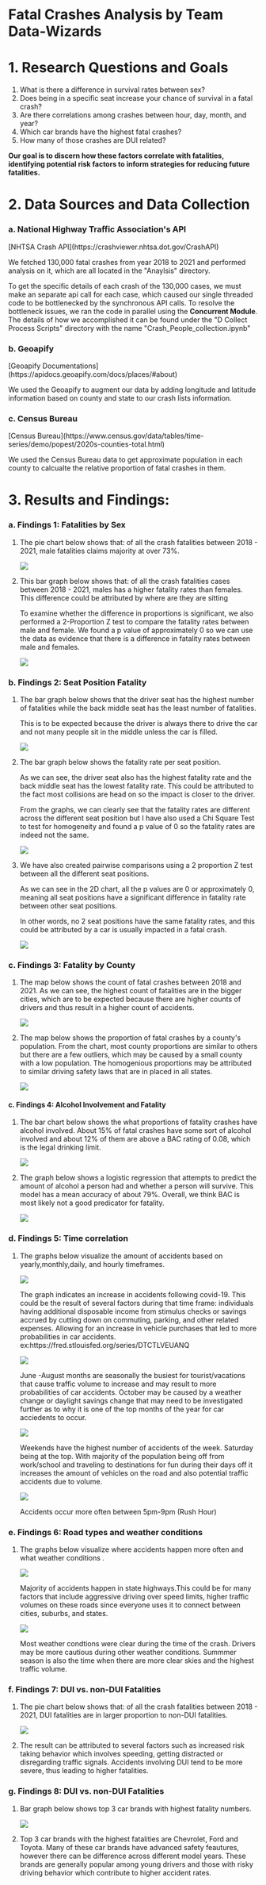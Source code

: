 # Fatal Crashes Analysis by Team Data-Wizards

<h1>1. Research Questions and Goals </h1>
<ol>
    <li>
        What is there a difference in survival rates between sex?
    </li>
    <li>
        Does being in a specific seat increase your chance of survival in a fatal crash?
    </li>
    <li>
        Are there correlations among crashes between hour, day, month, and year?
    </li>
    <li>
        Which car brands have the highest fatal crashes?
    </li>
    <li>
        How many of those crashes are DUI related?
    </li>
</ol>
<p><b>Our goal is to discern how these factors correlate with fatalities, identifying potential risk factors to inform strategies for reducing future fatalities.</b></p>

<h1>2. Data Sources and Data Collection</h1>

<h3>a. National Highway Traffic Association's API</h3>
[NHTSA Crash API](https://crashviewer.nhtsa.dot.gov/CrashAPI)
<p>We fetched 130,000 fatal crashes from year 2018 to 2021 and performed analysis on it, which are all located in the "Anaylsis" directory.</p>

<p> To get the specific details of each crash of the 130,000 cases, we must make an separate api call for each case, which caused our single threaded code
to be bottlenecked by the synchronous API calls. To resolve the bottleneck issues, we ran the code in parallel using the <b>Concurrent Module</b>. The details of
how we accomplished it can be found under the "D Collect Process Scripts" directory with the name "Crash_People_collection.ipynb" </p>

<h3>b. Geoapify</h3>
[Geoapify Documentations](https://apidocs.geoapify.com/docs/places/#about)
<p>We used the Geoapify to augment our data by adding longitude and latitude information based on county and state to our crash lists information.</p>

<h3>c. Census Bureau</h3>
[Census Bureau](https://www.census.gov/data/tables/time-series/demo/popest/2020s-counties-total.html)
<p>We used the Census Bureau data to get approximate population in each county to calcualte the relative proportion of fatal crashes in them.</p>

<h1> 3. Results and Findings: </h1>

<h3>a. Findings 1: Fatalities by Sex </h3>
<ol>
    <li>
        <p>The pie chart below shows that: of all the crash fatalities between 2018 - 2021, male fatalities claims majority at over 73%.</p>
        <img src = "./Result Images/Fatality_by_Sex_Pie.png"></img>
    </li>
    <li>
        <p>This bar graph below shows that: of all the crash fatalities cases between 2018 - 2021, males has a higher fatality rates than females. This difference could be attributed by where are they are sitting</p>
        <p>To examine whether the difference in proportions is significant, we also performed a 2-Proportion Z test to compare the fatality rates between male and female. 
        We found a p value of approximately 0 so we can use the data as evidence that there is a difference in fatality rates between male and females.</p>
        <img src = "./Result Images/Fatality_Rate_by_Sex_Bar.png"></img>
    </li>

</ol>

<h3>b. Findings 2: Seat Position Fatality </h3>
<ol>
    <li>
        <p>The bar graph below shows that the driver seat has the highest number of fatalities while the back middle seat has the least number of fatalities. </p>
        <p>This is to be expected because the driver is always there to drive the car and not many people sit in the middle unless the car is filled.</p>
        <img src = "./Result Images/Fatality_by_Seat_Pos_Count.png"></img>
    </li>
    <li>
        <p> The bar graph below shows the fatality rate per seat position. </p>
        <p>As we can see, the driver seat also has the highest fatality rate and the back middle seat has the lowest fatality rate. This could be attributed to the fact most collisions are head on so the impact is closer to the driver.</p>
        <p>From the graphs, we can clearly see that the fatality rates are different across the different seat position but I have also used a Chi Square Test to test for homogeneity and found a p value of 0 so the fatality rates are indeed not the same.</p>
        <img src = "./Result Images/Fatality_by_Seat_Pos_Proportion.png"></img>
    </li>
    <li>
        <p>We have also created pairwise comparisons using a 2 proportion Z test between all the different seat positions. </p>
        <p>As we can see in the 2D chart, all the p values are 0 or approximately 0, meaning all seat positions have a significant difference in fatality rate between other seat positions.</p>
        <p>In other words, no 2 seat positions have the same fatality rates, and this could be attributed by a car is usually impacted in a fatal crash.</p>
        <img src = "./Result Images/Fatality_by_Seat_Pos_PairWiseComparison.png"></img>
    </li>
</ol>

<h3>c. Findings 3: Fatality by County </h3>
<ol>
    <li>
        <p>The map below shows the count of fatal crashes between 2018 and 2021. As we can see, the highest count of fatalities are in the bigger cities, which are
        to be expected because there are higher counts of drivers and thus result in a higher count of accidents. </p>
        <img src = "./Result Images/Fatality_by_County_Count.png"></img>
    </li>
    <li>
        <p>The map below shows the proportion of fatal crashes by a county's population. From the chart, most county proportions are similar to others but there are a 
        few outliers, which may be caused by a small county with a low population. The homogenious proportions may be attributed to similar driving safety laws that are
        in placed in all states. </p>
        <img src = "./Result Images/Fatality_by_County_per_Capita.png"></img>
    </li>
</ol>

<h4>c. Findings 4: Alcohol Involvement and Fatality </h4>
<ol>
    <li>
        <p>The bar chart below shows the what proportions of fatality crashes have alcohol involved. About 15% of fatal crashes have some sort of alcohol involved and 
        about 12% of them are above a BAC rating of 0.08, which is the legal drinking limit. </p>
        <img src = "./Result Images/Fatality_by_BAC.png"></img>
    </li>
    <li>
        <p> The graph below shows a logistic regression that attempts to predict the amount of alcohol a person had and whether a person will survive. This model has 
        a mean accuracy of about 79%. Overall, we think BAC is most likely not a good predicator for fatality. </p>
        <img src = "./Result Images/Logistic_Regression_Fatal_vs_BAC.png"></img>
    </li>
</ol>
<h3>d. Findings 5: Time correlation </h3>
<ol>
    <li>
        <p>The graphs below visualize the amount of accidents based on yearly,monthly,daily, and hourly timeframes.</p>
        <img src = "./Result Images/yearly2.png"></img>
        <p>The graph indicates an increase in accidents following covid-19. This could be the result of several factors during that time frame: individuals having additional disposable income from stimulus checks or savings accrued by cutting down on commuting, parking, and other related expenses. Allowing for an increase in vehicle purchases that led to more probabilities in car accidents.
ex:https://fred.stlouisfed.org/series/DTCTLVEUANQ</p>
        <img src = "./Result Images/monthly.png"></img>
        <p>June -August months are seasonally the busiest for tourist/vacations that cause traffic volume to increase and may result to more probabilities of car accidents. October may be caused by a weather change or daylight savings change that may need to be investigated further as to why it is one of the top months of the year for car acciedents to occur. </p>
        <img src = "./Result Images/daily.png"></img>
        <p>Weekends have the highest number of accidents of the week. Saturday being at the top. With majority of the population being off from work/school and traveling to destinations for fun during their days off it increases the amount of vehicles on the road and also potential traffic accidents due to volume.</p>
        <img src = "./Result Images/hourly.png"></img>
        <p>Accidents occur more often between 5pm-9pm (Rush Hour)</p>
    </li>
</ol>
<h3>e. Findings 6: Road types and weather conditions </h3>
<ol>
    <li>
        <p>The graphs below visualize where accidents happen more often and what weather conditions .</p>
        <img src = "./Result Images/roadtype.png"></img>
        <p>Majority of accidents happen in state highways.This could be for many factors that include aggressive driving over speed limits, higher traffic volumes on these roads since everyone uses it to connect between cities, suburbs, and states.</p>
        <img src = "./Result Images/weatherconditions.png"></img>
        <p>Most weather condtions were clear during the time of the crash. Drivers may be more cautious during other weather conditions. Summmer season is also the time when there are more clear skies and the highest traffic volume.<p>
    </li>
</ol>
<h3>f. Findings 7: DUI vs. non-DUI Fatalities </h3>
<ol>
    <li>
        <p>The pie chart below shows that: of all the crash fatalities between 2018 - 2021, DUI fatalities are in larger proportion to non-DUI fatalities.</p>
        <img src = "./Result Images/DUIvsnonDUI.png"></img>
    </li>
    <li>
        <p> The result can be attributed to several factors such as increased risk taking behavior which involves speeding, getting distracted or disregarding traffic signals. Accidents involving DUI tend to be more severe, thus leading to higher fatalities.</p>
    </li>
</ol>
<h3>g. Findings 8: DUI vs. non-DUI Fatalities </h3>
<ol>
    <li>
        <p> Bar graph below shows top 3 car brands with highest fatality numbers.</p>
        <img src = "./Result Images/carbrands.png"></img>
    </li>
    <li>
        <p> Top 3 car brands with the highest fatalities are Chevrolet, Ford and Toyota. Many of these car brands have advanced safety feautures, however there can be difference across different model years. These brands are generally popular among young drivers and those with risky driving behavior which contribute to higher accident rates. </p>
    </li>
</ol>
